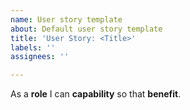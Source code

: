 ```yaml
---
name: User story template
about: Default user story template
title: 'User Story: <Title>'
labels: ''
assignees: ''

---
```


As a **role** I can **capability** so that **benefit**.
